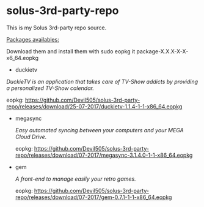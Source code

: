 # solus-3rd-party-repo


This is my Solus 3rd-party repo source.

<u>Packages availables:</u>

Download them and install them with sudo eopkg it package-X.X.X-X-X-x6_64.eopkg

- duckietv

 _DuckieTV is an application that takes care of TV-Show addicts by providing a personalized TV-Show calendar._

 eopkg: <https://github.com/Devil505/solus-3rd-party-repo/releases/download/25-07-2017/duckietv-1.1.4-1-1-x86_64.eopkg>

- megasync

  _Easy automated syncing between your computers and your MEGA Cloud Drive._

  eopkg: <https://github.com/Devil505/solus-3rd-party-repo/releases/download/07-2017/megasync-3.1.4.0-1-1-x86_64.eopkg>

- gem

  _A front-end to manage easily your retro games._

  eopkg: <https://github.com/Devil505/solus-3rd-party-repo/releases/download/07-2017/gem-0.7.1-1-1-x86_64.eopkg>
